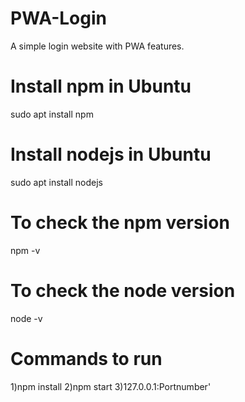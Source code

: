 # PWA-Login
A simple login website with PWA features.

# Install npm in Ubuntu
sudo apt install npm

# Install nodejs in Ubuntu
sudo apt install nodejs

# To check the npm version
npm -v

# To check the node version
node -v

# Commands to run 
1)npm install
2)npm start
3)127.0.0.1:Portnumber'

